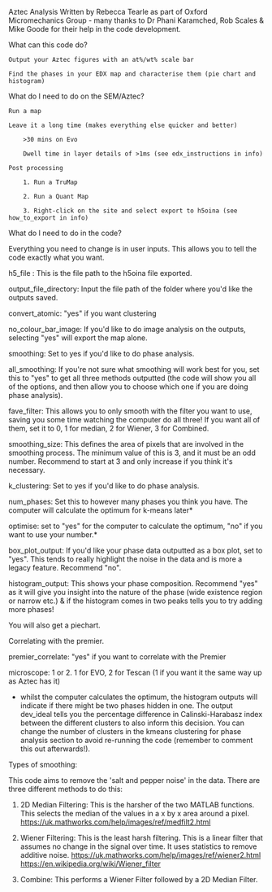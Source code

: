 Aztec Analysis
Written by Rebecca Tearle as part of Oxford Micromechanics Group - many thanks to Dr Phani Karamched, Rob Scales & Mike Goode for their help in the code development.
 
What can this code do?

	Output your Aztec figures with an at%/wt% scale bar
        
	Find the phases in your EDX map and characterise them (pie chart and histogram)


What do I need to do on the SEM/Aztec?

	Run a map
        
	Leave it a long time (makes everything else quicker and better)
        
		>30 mins on Evo
                
		Dwell time in layer details of >1ms (see edx_instructions in info)
                
	Post processing
        
		1. Run a TruMap
                
		2. Run a Quant Map
                
		3. Right-click on the site and select export to h5oina (see how_to_export in info)
	

What do I need to do in the code?

Everything you need to change is in user inputs. This allows you to tell the code exactly what you want.

h5_file : This is the file path to the h5oina file exported.

output_file_directory: Input the file path of the folder where you'd like the outputs saved.

convert_atomic: "yes" if you want clustering

no_colour_bar_image: If you'd like to do image analysis on the outputs, selecting "yes" will export the map alone.

smoothing: Set to yes if you'd like to do phase analysis.

all_smoothing: If you're not sure what smoothing will work best for you, set this to "yes" to get all three methods outputted (the code will show you all of the options, and then allow you to choose which one if you are doing phase analysis).

fave_filter: This allows you to only smooth with the filter you want to use, saving you some time watching the computer do all three! 
			If you want all of them, set it to 0, 1 for median, 2 for Wiener, 3 for Combined.

smoothing_size: This defines the area of pixels that are involved in the smoothing process.
			The minimum value of this is 3, and it must be an odd number. 
			Recommend to start at 3 and only increase if you think it's necessary.

k_clustering: Set to yes if you'd like to do phase analysis.

num_phases: Set this to however many phases you think you have. The computer will calculate the optimum for k-means later*

optimise: set to "yes" for the computer to calculate the optimum, "no" if you want to use your number.*

box_plot_output: If you'd like your phase data outputted as a box plot, set to "yes". This tends to really highlight the noise in the data and is more a legacy feature.
			Recommend "no".

histogram_output: This shows your phase composition. 
				Recommend "yes" as it will give you insight into the nature of the phase (wide existence region or narrow etc.) 
				& if the histogram comes in two peaks tells you to try adding more phases!

You will also get a piechart.


Correlating with the premier.

premier_correlate: "yes" if you want to correlate with the Premier

microscope: 1 or 2. 1 for EVO, 2 for Tescan (1 if you want it the same way up as Aztec has it)


* whilst the computer calculates the optimum, the histogram outputs will indicate if there might be two phases hidden in one. The output dev_ideal tells you the percentage difference in Calinski-Harabasz index between the different clusters to also inform this decision. 
You can change the number of clusters in the kmeans clustering for phase analysis section to avoid re-running the code (remember to comment this out afterwards!).
 

Types of smoothing:

This code aims to remove the 'salt and pepper noise' in the data. There are three different methods to do this:

1. 2D Median Filtering: This is the harsher of the two MATLAB functions. 
				This selects the median of the values in a x by x area around a pixel.
				https://uk.mathworks.com/help/images/ref/medfilt2.html

2. Wiener Filtering:	This is the least harsh filtering.
				This is a linear filter that assumes no change in the signal over time. 
				It uses statistics to remove additive noise.
				https://uk.mathworks.com/help/images/ref/wiener2.html
				https://en.wikipedia.org/wiki/Wiener_filter

3. Combine: 		This performs a Wiener Filter followed by a 2D Median Filter. 
